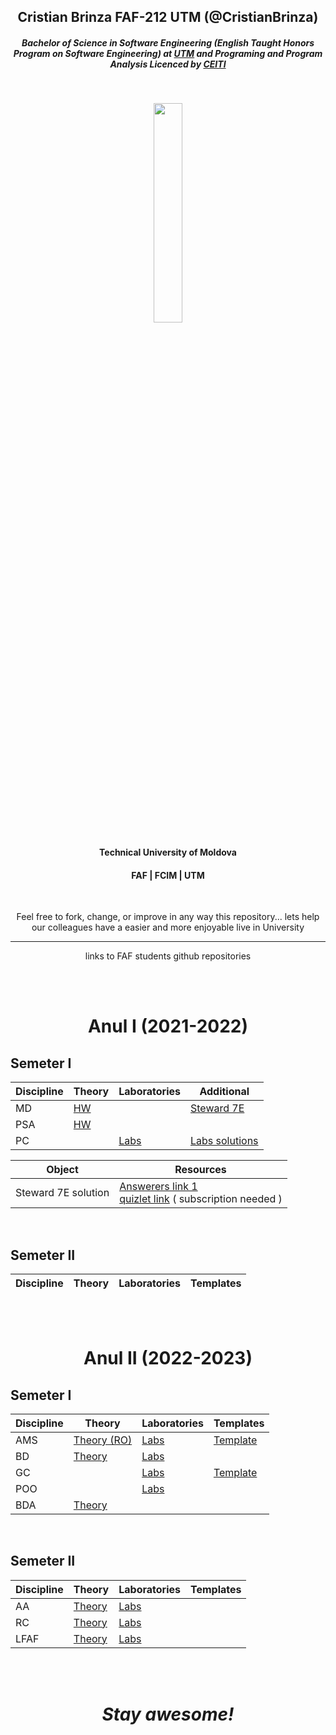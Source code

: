 <h2 align="center">Cristian Brinza FAF-212 UTM (@CristianBrinza) </h2>

<h5 align="center"><i>Bachelor of Science in Software Engineering (English Taught Honors Program on Software Engineering) at <a href="https://utm.md/en/">UTM</a>
                   and Programing and Program Analysis Licenced by <a href="https://ceiti.md/">CEITI</a></i></h5></br>


<p align=center>                           
  <img align=center style="height: 30%;
  width: 30%; " src="https://utm.md/wp-content/uploads/2020/12/logo-sigla.png" />
</p> 
<h4 align="center">Technical University of Moldova  </h4>
<h4 align="center">FAF    |   FCIM   |   UTM   </h4> </br>

<p align="center">Feel free to fork, change, or improve in any way this repository... lets help our colleagues have a easier and more enjoyable live in University</p>

--------------- 
<a herf="https://github.com/CristianBrinza/UTM/blob/main/git_reps_list.md"><p align="center" >links to FAF students github repositories</a></p>
</br></br>

<h1 align="center" >Anul I (2021-2022)</h1>

## Semeter I

| Discipline  | Theory | Laboratories | Additional|
| ------------- | -------------                      |-------------|-------------|
|MD|[HW](year1/md)||   [Steward 7E]()
|PSA|[HW](year1/psa)
|PC||[Labs](year1/pc)|[Labs solutions](https://cf-problemset.herokuapp.com/)

| Object  | Resources |
| ------------- | -------------                      
|Steward 7E solution | [Answerers link 1](https://www.studocu.com/row/document/danshgah-snaati-amirkbir/linear-algebra/solution-manual-for-linear-algebra-and-its-applications-5th-edition-by-lay/7179596) </br> [quizlet link](https://quizlet.com/explanations/textbook-solutions/calculus-early-transcendentals-7th-edition-9780538497909) ( subscription needed )

</br>

## Semeter II
| Discipline  | Theory | Laboratories | Templates|
| ------------- | -------------                      |-------------|-------------|

</br></br>
<h1 align="center" >Anul II (2022-2023)</h1>


## Semeter I

| Discipline  | Theory | Laboratories | Templates|
| ------------- | -------------                      |-------------|-------------|
| AMS           | [Theory (RO)  ](year2/ams)  |[Labs ](year2/ams/Labs)|[Template](https://github.com/CristianBrinza/UTM/raw/main/year2/ams/Labs/Model_raport.docx)|
|BD |[ Theory](year2/bd/theory)| [ Labs](year2/bd/labs) |||
|GC ||[Labs](year2/gc/Labs) | [Template](https://github.com/CristianBrinza/UTM/raw/main/year2/gc/Sablon%20-%20Raport%20pentru%20laboratoarele.docx)
|POO ||[Labs](year2/POO)|| 
|BDA |[Theory](year2/bda)|| 


</br>

## Semeter II
| Discipline  | Theory | Laboratories | Templates|
| ------------- | -------------                      |-------------|-------------|
|AA |[Theory](year2/aa/)|[Labs](year2/aa/labs/)|| 
|RC|[Theory](year2/rc/)|[Labs](year2/rc/labs/)|
|LFAF |[Theory](year2/lfaf/)|[Labs](year2/lfaf/labs/)|| 

</br></br>
<h1 align='center'><i>Stay awesome!</i></h1>


